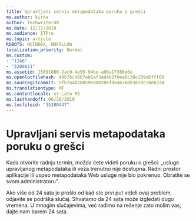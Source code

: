 ```yaml
---
title: Upravljani servis metapodataka poruku o grešci
ms.author: kirks
author: Techwriter40
ms.date: 12/17/2018
ms.audience: ITPro
ms.topic: article
ROBOTS: NOINDEX, NOFOLLOW
localization_priority: Normal
ms.custom:
- "1246"
- "5200021"
ms.assetid: 15091086-2ac9-4e99-94be-a08a17386e6e
ms.openlocfilehash: 49b76cd0b7eb6af3ad4b2f0ea8c38c109d6fff00
ms.sourcegitcommit: 5fb7a4b28859690020efdea630d03e70cc0e6334
ms.translationtype: MT
ms.contentlocale: sr-Latn-RS
ms.lasthandoff: 06/28/2019
ms.locfileid: "35380447"
---
```

# <a name="managed-metadata-service-error-message"></a>Upravljani servis metapodataka poruku o grešci

Kada otvorite radnju termin, možda ćete videti poruku o grešci: „usluge upravljanog metapodataka ili veza trenutno nije dostupna. Radni prostor aplikacije ili uspeo metapodataka Web usluge nije bio pokrenuo. Obratite se svom administratoru”.
  
Ako više od 24 sata je prošlo od kad ste prvi put videli ovaj problem, odjavite se podrška slučaj. Shvatamo da 24 sata može izgledati dugo vremena. U mnogim slučajevima, već radimo na rešenje zato molim vas, dajte nam barem 24 sata.
  